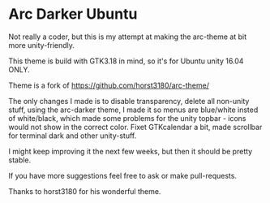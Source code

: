 # Arc Darker Ubuntu

Not really a coder, but this is my attempt at making the arc-theme at bit more unity-friendly.

This theme is build with GTK3.18 in mind, so it's for Ubuntu unity 16.04 ONLY.

Theme is a fork of https://github.com/horst3180/arc-theme/

The only changes I made is to disable transparency, delete all non-unity stuff, using the arc-darker theme, I made it so menus are blue/white insted of white/black, which made some problems for the unity topbar - icons would not show in the correct color. Fixet GTKcalendar a bit, made scrollbar for terminal dark and other unity-stuff.

I might keep improving it the next few weeks, but then it should be pretty stable.

If you have more suggestions feel free to ask or make pull-requests.

Thanks to horst3180 for his wonderful theme.
